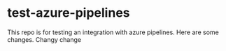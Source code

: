 # test-azure-pipelines

This repo is for testing an integration with azure pipelines. 
Here are some changes. Changy change